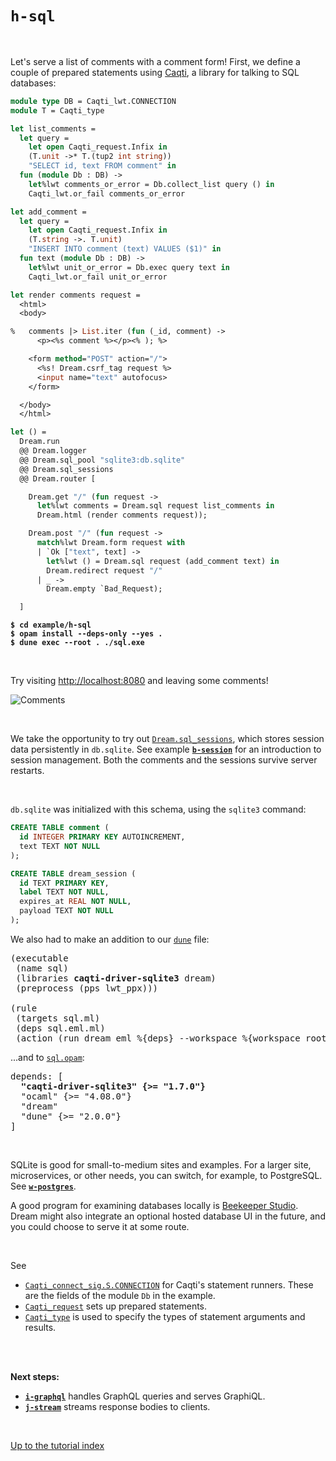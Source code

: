 # `h-sql`

<br>

Let's serve a list of comments with a comment form! First, we define a couple of
prepared statements using
[Caqti](https://paurkedal.github.io/ocaml-caqti/caqti/Caqti_connect_sig/module-type-S/module-type-CONNECTION/index.html),
a library for talking to SQL databases:

```ocaml
module type DB = Caqti_lwt.CONNECTION
module T = Caqti_type

let list_comments =
  let query =
    let open Caqti_request.Infix in
    (T.unit ->* T.(tup2 int string))
    "SELECT id, text FROM comment" in
  fun (module Db : DB) ->
    let%lwt comments_or_error = Db.collect_list query () in
    Caqti_lwt.or_fail comments_or_error

let add_comment =
  let query =
    let open Caqti_request.Infix in
    (T.string ->. T.unit)
    "INSERT INTO comment (text) VALUES ($1)" in
  fun text (module Db : DB) ->
    let%lwt unit_or_error = Db.exec query text in
    Caqti_lwt.or_fail unit_or_error

let render comments request =
  <html>
  <body>

%   comments |> List.iter (fun (_id, comment) ->
      <p><%s comment %></p><% ); %>

    <form method="POST" action="/">
      <%s! Dream.csrf_tag request %>
      <input name="text" autofocus>
    </form>

  </body>
  </html>

let () =
  Dream.run
  @@ Dream.logger
  @@ Dream.sql_pool "sqlite3:db.sqlite"
  @@ Dream.sql_sessions
  @@ Dream.router [

    Dream.get "/" (fun request ->
      let%lwt comments = Dream.sql request list_comments in
      Dream.html (render comments request));

    Dream.post "/" (fun request ->
      match%lwt Dream.form request with
      | `Ok ["text", text] ->
        let%lwt () = Dream.sql request (add_comment text) in
        Dream.redirect request "/"
      | _ ->
        Dream.empty `Bad_Request);

  ]
```

<pre><code><b>$ cd example/h-sql</b>
<b>$ opam install --deps-only --yes .</b>
<b>$ dune exec --root . ./sql.exe</b></code></pre>

<br>

Try visiting [http://localhost:8080](http://localhost:8080) and leaving some
comments!

![Comments](https://raw.githubusercontent.com/aantron/dream/master/docs/asset/sql.png)

<br>

We take the opportunity to try out
[`Dream.sql_sessions`](https://aantron.github.io/dream/#val-sql_sessions), which
stores session data persistently in `db.sqlite`. See example
[**`b-session`**](../b-session#folders-and-files) for an introduction to session management.
Both the comments and the sessions survive server restarts.

<br>

`db.sqlite` was initialized with this schema, using the `sqlite3` command:

```sql
CREATE TABLE comment (
  id INTEGER PRIMARY KEY AUTOINCREMENT,
  text TEXT NOT NULL
);

CREATE TABLE dream_session (
  id TEXT PRIMARY KEY,
  label TEXT NOT NULL,
  expires_at REAL NOT NULL,
  payload TEXT NOT NULL
);
```

We also had to make an addition to our
[`dune`](https://github.com/aantron/dream/blob/master/example/h-sql/dune) file:

<pre>(executable
 (name sql)
 (libraries <b>caqti-driver-sqlite3</b> dream)
 (preprocess (pps lwt_ppx)))

(rule
 (targets sql.ml)
 (deps sql.eml.ml)
 (action (run dream_eml %{deps} --workspace %{workspace_root})))
</pre>

...and to
[`sql.opam`](https://github.com/aantron/dream/blob/master/example/h-sql/esy.json):

<pre>depends: [
  <b>"caqti-driver-sqlite3" {>= "1.7.0"}</b>
  "ocaml" {>= "4.08.0"}
  "dream"
  "dune" {>= "2.0.0"}
]
</pre>

<br>

SQLite is good for small-to-medium sites and examples. For a larger site,
microservices, or other needs, you can switch, for example, to PostgreSQL. See
[**`w-postgres`**](../w-postgres#folders-and-files).

A good program for examining databases locally is
[Beekeeper Studio](https://www.beekeeperstudio.io/). Dream might also integrate
an optional hosted database UI in the future, and you could choose to serve it
at some route.

<br>

See

- [`Caqti_connect_sig.S.CONNECTION`](https://paurkedal.github.io/ocaml-caqti/caqti/Caqti_connect_sig/module-type-S/module-type-CONNECTION/index.html)
  for Caqti's statement runners. These are the fields of the module `Db` in the
  example.
- [`Caqti_request`](https://paurkedal.github.io/ocaml-caqti/caqti/Caqti_request/)
  sets up prepared statements.
- [`Caqti_type`](https://paurkedal.github.io/ocaml-caqti/caqti/Caqti_type/) is
  used to specify the types of statement arguments and results.

<br>
<br>

**Next steps:**

- [**`i-graphql`**](../i-graphql#folders-and-files) handles GraphQL queries and serves
  GraphiQL.
- [**`j-stream`**](../j-stream#folders-and-files) streams response bodies to clients.

<br>

[Up to the tutorial index](../#readme)
